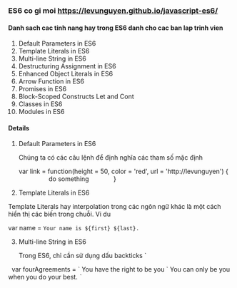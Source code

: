 ### ES6 co gi moi https://levunguyen.github.io/javascript-es6/

#### Danh sach cac tinh nang hay trong ES6 danh cho cac ban lap trinh vien

1. Default Parameters in ES6
2. Template Literals in ES6
3. Multi-line String in ES6
4. Destructuring Assignment in ES6
5. Enhanced Object Literals in ES6
6. Arrow Function in ES6
7. Promises in ES6
8. Block-Scoped Constructs Let and Cont
9. Classes in ES6
10. Modules in ES6

#### Details 

1. Default Parameters in ES6

   Chúng ta có các câu lệnh để định nghĩa các tham số mặc định
 
   var link = function(height = 50, color = 'red', url = 'http://levunguyen') {
                    do something
              }

2. Template Literals in ES6

  Template Literals hay interpolation trong các ngôn ngữ khác là một cách hiển thị các biến trong chuỗi. Vi du

  var name = `Your name is ${first} ${last}.`

3. Multi-line String in ES6
   
   Trong ES6, chỉ cần sử dụng dấu backticks `
   
   var fourAgreements = \` You have the right to be you \`
   You can only be you when you do your best. *`*

